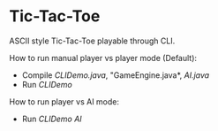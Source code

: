 # Tic-Tac-Toe

ASCII style Tic-Tac-Toe playable through CLI.

How to run manual player vs player mode (Default):
- Compile *CLIDemo.java*, "GameEngine.java*, *AI.java*
- Run *CLIDemo*

How to run player vs AI mode:
 - Run *CLIDemo AI*
